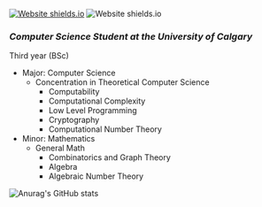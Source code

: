 [![Website shields.io](https://img.shields.io/website-up-down-green-red/http/shields.io.svg)](http://noah.binaryfox.ca/)
![Website shields.io](https://img.shields.io/badge/Maintained%3F-yes-green.svg)
### ***Computer Science Student at the University of Calgary*** 
Third year (BSc)
* Major: Computer Science 
  * Concentration in Theoretical Computer Science
    * Computability
     * Computational Complexity
      * Low Level Programming
      * Cryptography
       * Computational Number Theory  
* Minor: Mathematics
  * General Math
    * Combinatorics and Graph Theory 
     * Algebra
      * Algebraic Number Theory 



![Anurag's GitHub stats](https://github-readme-stats.vercel.app/api?username=NoahPinel&theme=nordk&show_icons=true&count_private=true)








